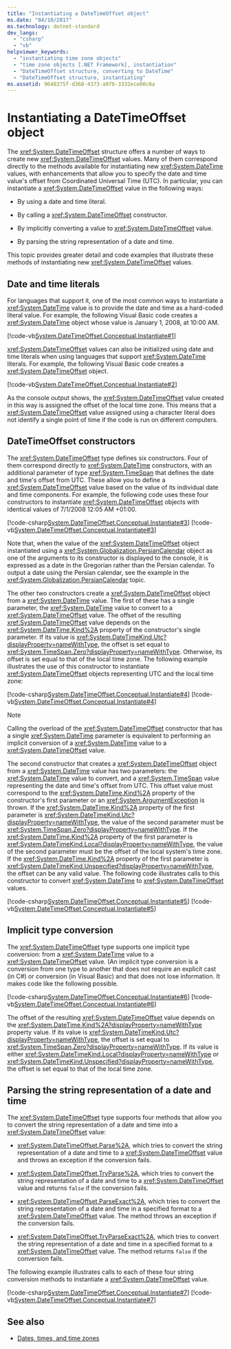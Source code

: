 ```yaml
---
title: "Instantiating a DateTimeOffset object"
ms.date: "04/10/2017"
ms.technology: dotnet-standard
dev_langs: 
  - "csharp"
  - "vb"
helpviewer_keywords: 
  - "instantiating time zone objects"
  - "time zone objects [.NET Framework], instantiation"
  - "DateTimeOffset structure, converting to DateTime"
  - "DateTimeOffset structure, instantiating"
ms.assetid: 9648375f-d368-4373-a976-3332ece00c0a
---
```

# Instantiating a DateTimeOffset object

The <xref:System.DateTimeOffset> structure offers a number of ways to create new <xref:System.DateTimeOffset> values. Many of them correspond directly to the methods available for instantiating new <xref:System.DateTime> values, with enhancements that allow you to specify the date and time value's offset from Coordinated Universal Time (UTC). In particular, you can instantiate a <xref:System.DateTimeOffset> value in the following ways:

- By using a date and time literal.

- By calling a <xref:System.DateTimeOffset> constructor.

- By implicitly converting a value to <xref:System.DateTimeOffset> value.

- By parsing the string representation of a date and time.

This topic provides greater detail and code examples that illustrate these methods of instantiating new <xref:System.DateTimeOffset> values.

## Date and time literals

For languages that support it, one of the most common ways to instantiate a <xref:System.DateTime> value is to provide the date and time as a hard-coded literal value. For example, the following Visual Basic code creates a <xref:System.DateTime> object whose value is January 1, 2008, at 10:00 AM.

[!code-vb[System.DateTimeOffset.Conceptual.Instantiate#1](../../../samples/snippets/visualbasic/VS_Snippets_CLR_System/system.DateTimeOffset.Conceptual.Instantiate/vb/Instantiate.vb#1)]

<xref:System.DateTimeOffset> values can also be initialized using date and time literals when using languages that support <xref:System.DateTime> literals. For example, the following Visual Basic code creates a <xref:System.DateTimeOffset> object.

[!code-vb[System.DateTimeOffset.Conceptual.Instantiate#2](../../../samples/snippets/visualbasic/VS_Snippets_CLR_System/system.DateTimeOffset.Conceptual.Instantiate/vb/Instantiate.vb#2)]

As the console output shows, the <xref:System.DateTimeOffset> value created in this way is assigned the offset of the local time zone. This means that a <xref:System.DateTimeOffset> value assigned using a character literal does not identify a single point of time if the code is run on different computers.

## DateTimeOffset constructors

The <xref:System.DateTimeOffset> type defines six constructors. Four of them correspond directly to <xref:System.DateTime> constructors, with an additional parameter of type <xref:System.TimeSpan> that defines the date and time's offset from UTC. These allow you to define a <xref:System.DateTimeOffset> value based on the value of its individual date and time components. For example, the following code uses these four constructors to instantiate <xref:System.DateTimeOffset> objects with identical values of 7/1/2008 12:05 AM +01:00.

[!code-csharp[System.DateTimeOffset.Conceptual.Instantiate#3](../../../samples/snippets/csharp/VS_Snippets_CLR_System/system.DateTimeOffset.Conceptual.Instantiate/cs/Instantiate.cs#3)]
[!code-vb[System.DateTimeOffset.Conceptual.Instantiate#3](../../../samples/snippets/visualbasic/VS_Snippets_CLR_System/system.DateTimeOffset.Conceptual.Instantiate/vb/Instantiate.vb#3)]

Note that, when the value of the <xref:System.DateTimeOffset> object instantiated using a <xref:System.Globalization.PersianCalendar> object as one of the arguments to its constructor is displayed to the console, it is expressed as a date in the Gregorian rather than the Persian calendar. To output a date using the Persian calendar, see the example in the <xref:System.Globalization.PersianCalendar> topic.

The other two constructors create a <xref:System.DateTimeOffset> object from a <xref:System.DateTime> value. The first of these has a single parameter, the <xref:System.DateTime> value to convert to a <xref:System.DateTimeOffset> value. The offset of the resulting <xref:System.DateTimeOffset> value depends on the <xref:System.DateTime.Kind%2A> property of the constructor's single parameter. If its value is <xref:System.DateTimeKind.Utc?displayProperty=nameWithType>, the offset is set equal to <xref:System.TimeSpan.Zero?displayProperty=nameWithType>. Otherwise, its offset is set equal to that of the local time zone. The following example illustrates the use of this constructor to instantiate <xref:System.DateTimeOffset> objects representing UTC and the local time zone:

[!code-csharp[System.DateTimeOffset.Conceptual.Instantiate#4](../../../samples/snippets/csharp/VS_Snippets_CLR_System/system.DateTimeOffset.Conceptual.Instantiate/cs/Instantiate.cs#4)]
[!code-vb[System.DateTimeOffset.Conceptual.Instantiate#4](../../../samples/snippets/visualbasic/VS_Snippets_CLR_System/system.DateTimeOffset.Conceptual.Instantiate/vb/Instantiate.vb#4)]

> [!NOTE]
> Calling the overload of the <xref:System.DateTimeOffset> constructor that has a single <xref:System.DateTime> parameter is equivalent to performing an implicit conversion of a <xref:System.DateTime> value to a <xref:System.DateTimeOffset> value.

The second constructor that creates a <xref:System.DateTimeOffset> object from a <xref:System.DateTime> value has two parameters: the <xref:System.DateTime> value to convert, and a <xref:System.TimeSpan> value representing the date and time's offset from UTC. This offset value must correspond to the <xref:System.DateTime.Kind%2A> property of the constructor's first parameter or an <xref:System.ArgumentException> is thrown. If the <xref:System.DateTime.Kind%2A> property of the first parameter is <xref:System.DateTimeKind.Utc?displayProperty=nameWithType>, the value of the second parameter must be <xref:System.TimeSpan.Zero?displayProperty=nameWithType>. If the <xref:System.DateTime.Kind%2A> property of the first parameter is <xref:System.DateTimeKind.Local?displayProperty=nameWithType>, the value of the second parameter must be the offset of the local system's time zone. If the <xref:System.DateTime.Kind%2A> property of the first parameter is <xref:System.DateTimeKind.Unspecified?displayProperty=nameWithType>, the offset can be any valid value. The following code illustrates calls to this constructor to convert <xref:System.DateTime> to <xref:System.DateTimeOffset> values.

[!code-csharp[System.DateTimeOffset.Conceptual.Instantiate#5](../../../samples/snippets/csharp/VS_Snippets_CLR_System/system.DateTimeOffset.Conceptual.Instantiate/cs/Instantiate.cs#5)]
[!code-vb[System.DateTimeOffset.Conceptual.Instantiate#5](../../../samples/snippets/visualbasic/VS_Snippets_CLR_System/system.DateTimeOffset.Conceptual.Instantiate/vb/Instantiate.vb#5)]

## Implicit type conversion

The <xref:System.DateTimeOffset> type supports one implicit type conversion: from a <xref:System.DateTime> value to a <xref:System.DateTimeOffset> value. (An implicit type conversion is a conversion from one type to another that does not require an explicit cast (in C#) or conversion (in Visual Basic) and that does not lose information. It makes code like the following possible.

[!code-csharp[System.DateTimeOffset.Conceptual.Instantiate#6](../../../samples/snippets/csharp/VS_Snippets_CLR_System/system.DateTimeOffset.Conceptual.Instantiate/cs/Instantiate.cs#6)]
[!code-vb[System.DateTimeOffset.Conceptual.Instantiate#6](../../../samples/snippets/visualbasic/VS_Snippets_CLR_System/system.DateTimeOffset.Conceptual.Instantiate/vb/Instantiate.vb#6)]

The offset of the resulting <xref:System.DateTimeOffset> value depends on the <xref:System.DateTime.Kind%2A?displayProperty=nameWithType> property value. If its value is <xref:System.DateTimeKind.Utc?displayProperty=nameWithType>, the offset is set equal to <xref:System.TimeSpan.Zero?displayProperty=nameWithType>. If its value is either <xref:System.DateTimeKind.Local?displayProperty=nameWithType> or <xref:System.DateTimeKind.Unspecified?displayProperty=nameWithType>, the offset is set equal to that of the local time zone.

## Parsing the string representation of a date and time

The <xref:System.DateTimeOffset> type supports four methods that allow you to convert the string representation of a date and time into a <xref:System.DateTimeOffset> value:

- <xref:System.DateTimeOffset.Parse%2A>, which tries to convert the string representation of a date and time to a <xref:System.DateTimeOffset> value and throws an exception if the conversion fails.

- <xref:System.DateTimeOffset.TryParse%2A>, which tries to convert the string representation of a date and time to a <xref:System.DateTimeOffset> value and returns `false` if the conversion fails.

- <xref:System.DateTimeOffset.ParseExact%2A>, which tries to convert the string representation of a date and time in a specified format to a <xref:System.DateTimeOffset> value. The method throws an exception if the conversion fails.

- <xref:System.DateTimeOffset.TryParseExact%2A>, which tries to convert the string representation of a date and time in a specified format to a <xref:System.DateTimeOffset> value. The method returns `false` if the conversion fails.

The following example illustrates calls to each of these four string conversion methods to instantiate a <xref:System.DateTimeOffset> value.

[!code-csharp[System.DateTimeOffset.Conceptual.Instantiate#7](../../../samples/snippets/csharp/VS_Snippets_CLR_System/system.DateTimeOffset.Conceptual.Instantiate/cs/Instantiate.cs#7)]
[!code-vb[System.DateTimeOffset.Conceptual.Instantiate#7](../../../samples/snippets/visualbasic/VS_Snippets_CLR_System/system.DateTimeOffset.Conceptual.Instantiate/vb/Instantiate.vb#7)]

## See also

- [Dates, times, and time zones](../../../docs/standard/datetime/index.md)
